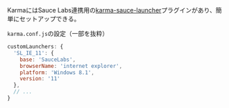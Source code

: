 KarmaにはSauce Labs連携用の[karma-sauce-launcher](https://github.com/karma-runner/karma-sauce-launcher)プラグインがあり、簡単にセットアップできる。

`karma.conf.js`の設定（一部を抜粋）
```js
customLaunchers: {
  'SL_IE_11': {
    base: 'SauceLabs',
    browserName: 'internet explorer',
    platform: 'Windows 8.1',
    version: '11'
  },
  // ...
}
```
